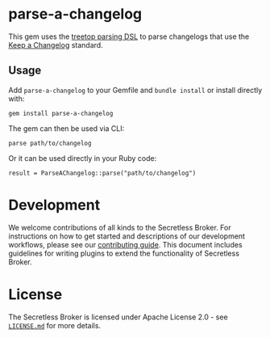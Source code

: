 # parse-a-changelog

This gem uses the [treetop parsing DSL](https://github.com/cjheath/treetop) to
parse changelogs that use the [Keep a Changelog](https://keepachangelog.com)
standard.

## Usage

Add `parse-a-changelog` to your Gemfile and `bundle install` or install directly with:

```
gem install parse-a-changelog
```

The gem can then be used via CLI:

```
parse path/to/changelog
```

Or it can be used directly in your Ruby code:

```
result = ParseAChangelog::parse("path/to/changelog")
```

# Development

We welcome contributions of all kinds to the Secretless Broker. For instructions on
how to get started and descriptions of our development workflows, please see our
[contributing guide](CONTRIBUTING.md). This document includes guidelines for
writing plugins to extend the functionality of Secretless Broker.

# License

The Secretless Broker is licensed under Apache License 2.0 - see [`LICENSE.md`](LICENSE.md) for more details.